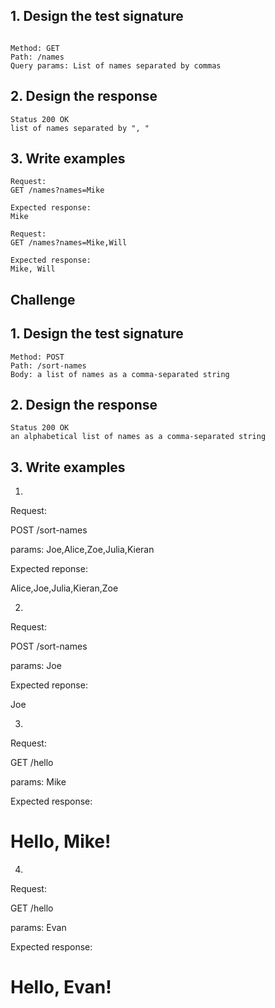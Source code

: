 ## 1. Design the test signature
```plain

Method: GET
Path: /names
Query params: List of names separated by commas
```
## 2. Design the response
```plain
Status 200 OK
list of names separated by ", "
```

## 3. Write examples
```plain
Request:
GET /names?names=Mike

Expected response:
Mike

Request:
GET /names?names=Mike,Will

Expected response:
Mike, Will
```

## Challenge 

<!-- Test-drive a new route POST /sort-names which receives a list of names (as a comma-separated string) and return the same list, sorted in alphabetical order.

Here's a description of the expected behaviour:

# Request:
POST http://localhost:9292/sort-names

# With body parameters:
names=Joe,Alice,Zoe,Julia,Kieran

# Expected response (sorted list of names):
Alice,Joe,Julia,Kieran,Zoe -->

## 1. Design the test signature
```plain
Method: POST
Path: /sort-names
Body: a list of names as a comma-separated string

```
## 2. Design the response
```plain
Status 200 OK
an alphabetical list of names as a comma-separated string
```

## 3. Write examples

1.

Request:

POST /sort-names

params: Joe,Alice,Zoe,Julia,Kieran

Expected reponse:

Alice,Joe,Julia,Kieran,Zoe

2. 

Request:

POST /sort-names

params: Joe

Expected reponse:

Joe

3. 
   
Request:

GET /hello

params: Mike

Expected response:

<html>
  <head></head>
  <body>
    <h1>Hello, Mike!</h1>
  </body>
</html>

4. 
   
Request:

GET /hello

params: Evan

Expected response:

<html>
  <head></head>
  <body>
    <h1>Hello, Evan!</h1>
  </body>
</html>